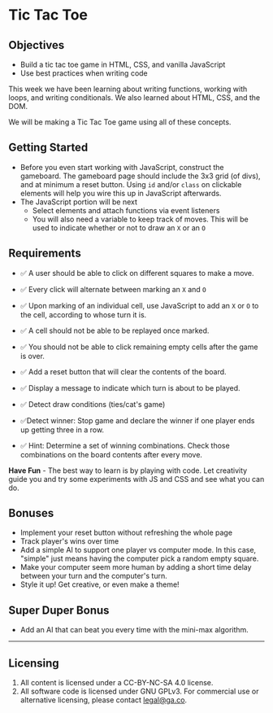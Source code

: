 # Tic Tac Toe

## Objectives

* Build a tic tac toe game in HTML, CSS, and vanilla JavaScript
* Use best practices when writing code

This week we have been learning about writing functions, working with loops, and writing conditionals. We also learned about HTML, CSS, and the DOM.

We will be making a Tic Tac Toe game using all of these concepts.

## Getting Started

* Before you even start working with JavaScript, construct the gameboard. The gameboard page should include the 3x3 grid (of divs), and at minimum a reset button. Using `id` and/or `class` on clickable elements will help you wire this up in JavaScript afterwards.
* The JavaScript portion will be next
  * Select elements and attach functions via event listeners
  * You will also need a variable to keep track of moves. This will be used to indicate whether or not to draw an `X` or an `O`

## Requirements
* ✅ A user should be able to click on different squares to make a move.
* ✅ Every click will alternate between marking an `X` and `O`
* ✅ Upon marking of an individual cell, use JavaScript to add an `X` or `O` to the cell, according to whose turn it is.
* ✅ A cell should not be able to be replayed once marked.
* ✅ You should not be able to click remaining empty cells after the game is over.
* ✅ Add a reset button that will clear the contents of the board.

* ✅ Display a message to indicate which turn is about to be played.
* ✅ Detect draw conditions (ties/cat's game) 
* ✅Detect winner: Stop game and declare the winner if one player ends up getting three in a row. 
* ✅ Hint: Determine a set of winning combinations. Check those combinations on the board contents after every move.

**Have Fun** - The best way to learn is by playing with code. Let creativity guide you and try some experiments with JS and CSS and see what you can do.

## Bonuses

* Implement your reset button without refreshing the whole page
* Track player's wins over time
* Add a simple AI to support one player vs computer mode. In this case, "simple" just means having the computer pick a random empty square.
* Make your computer seem more human by adding a short time delay between your turn and the computer's turn.
* Style it up! Get creative, or even make a theme!

## Super Duper Bonus

* Add an AI that can beat you every time with the mini-max algorithm.

---

## Licensing
1. All content is licensed under a CC-BY-NC-SA 4.0 license.
2. All software code is licensed under GNU GPLv3. For commercial use or alternative licensing, please contact legal@ga.co.